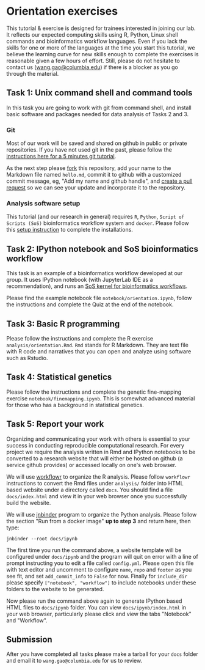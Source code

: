 # Orientation exercises

This tutorial & exercise is designed for trainees interested in joining our lab. It reflects our expected computing skills using R, Python, Linux shell commands and bioinformatics workflow languages.
Even if you lack the skills for one or more of the languages at the time you start this tutorial, we believe the learning curve for new skills enough to complete the exercises is reasonable given a few hours of effort. Still,
please do not hesitate to contact us (wang.gao@columbia.edu) if there is a blocker as you go through the material.

## Task 1: Unix command shell and command tools

In this task you are going to work with git from command shell, and install basic software and packages needed for data analysis of Tasks 2 and 3.

### Git

Most of our work will be saved and shared on github in public or private repositories. If you have not used git in the past, please follow the [instructions here for a 5 minutes git tutorial](http://statgen.us/lab-wiki/orientation/5m-git).

As the next step please [fork](https://docs.github.com/en/free-pro-team@latest/github/getting-started-with-github/fork-a-repo) this repository, add your name to the Markdown file named `hello.md`, commit it to github with a customized commit message, eg, "Add my name and github handle", and [create a pull request](https://docs.github.com/en/free-pro-team@latest/github/collaborating-with-issues-and-pull-requests/about-pull-requests) so we can see your update and incorporate it to the repository.

### Analysis software setup

This tutorial (and our research in general) requires `R`, `Python`, `Script of Scripts (SoS)` bioinformatics workflow system and `docker`.
Please follow this [setup instruction](http://statgen.us/lab-wiki/orientation/jupyter-setup.html) to complete the installations.


## Task 2: IPython notebook and SoS bioinformatics workflow

This task is an example of a bioinformatics workflow developed at our group. It uses IPython notebook (with JupyterLab IDE as a recommendation), and runs an [SoS kernel for bioinformatics workflows](https://vatlab.github.io/sos-docs/).

Please find the example notebook file `notebook/orientation.ipynb`, follow the instructions and complete the Quiz at the end of the notebook. 

## Task 3: Basic R programming 

Please follow the instructions and complete the R exercise `analysis/orientation.Rmd`. `Rmd` stands for R Markdown. They are text file with R code and narratives that you can open and analyze using software such as Rstudio.

## Task 4: Statistical genetics

Please follow the instructions and complete the genetic fine-mapping exercise `notebook/finemapping.ipynb`. This is somewhat advanced material for those who has a background in statistical genetics. 

## Task 5: Report your work

Organizing and communicating your work with others is essential to your success in conducting reproducible computational research. 
For every project we require the analysis written in Rmd and IPython notebooks to be converted to a research website that will either be hosted on github (a service github provides) or accessed locally on one's web browser.

We will use [workflowr](https://github.com/jdblischak/workflowr) to organize the R analysis. Please follow `workflowr` instructions to convert the Rmd files under `analysis/` folder into HTML based website under a directory called `docs`.
You should find a file `docs/index.html` and view it in your web browser once you successfully build the website.

We will use [jnbinder](https://github.com/vatlab/jnbinder) program to organize the Python analysis. Please follow the section "Run from a docker image" **up to step 3** and return here, then type:

```
jnbinder --root docs/ipynb
```

The first time you run the command above, a website template will be configured under `docs/ipynb` and the program will quit on error with a line of prompt instructing you to edit 
a file called `config.yml`. Please open this file with text editor and uncomment to configure `name`, `repo` and `footer` as you see fit, and set `add_commit_info` to `False` for now. 
Finally for `include_dir` please specify `["notebook", "workflow"]` to include notebooks under these folders to the website to be generated. 

Now please run the command above again to generate IPython based HTML files to `docs/ipynb` folder. You can view `docs/ipynb/index.html` in your web browser, particularly please click and view the tabs "Notebook" and "Workflow".

## Submission

After you have completed all tasks please make a tarball for your `docs` folder and email it to `wang.gao@columbia.edu` for us to review.
